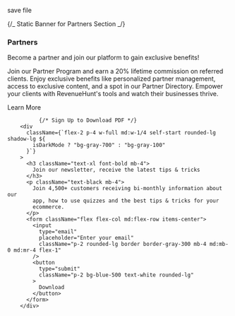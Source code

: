 save file

{/_ Static Banner for Partners Section _/}
<div
className={`mb-8 p-4 rounded-lg shadow-lg ${
          isDarkMode ? "bg-gray-700" : "bg-gray-100"
        }`} >
<h3 className="text-xl font-bold mb-4">Partners</h3>
<div className="flex flex-col items-center justify-center text-center">
<p className="mb-4 text-2xl">
Become a partner and join our platform to gain exclusive benefits!
</p>
<p className="mb-4 text-lg">
Join our Partner Program and earn a 20% lifetime commission on
referred clients. Enjoy exclusive benefits like personalized partner
management, access to exclusive content, and a spot in our Partner
Directory. Empower your clients with RevenueHunt's tools and watch
their businesses thrive.
</p>
<Link href="https://revenuehunt.com/partners" passHref>
<div className="p-2 bg-blue-500 text-white rounded-lg text-lg cursor-pointer">
Learn More
</div>
</Link>
</div>
</div>

              {/* Sign Up to Download PDF */}
        <div
          className={`flex-2 p-4 w-full md:w-1/4 self-start rounded-lg shadow-lg ${
            isDarkMode ? "bg-gray-700" : "bg-gray-100"
          }`}
        >
          <h3 className="text-xl font-bold mb-4">
            Join our newsletter, receive the latest tips & tricks
          </h3>
          <p className="text-black mb-4">
            Join 4,500+ customers receiving bi-monthly information about our
            app, how to use quizzes and the best tips & tricks for your
            ecommerce.
          </p>
          <form className="flex flex-col md:flex-row items-center">
            <input
              type="email"
              placeholder="Enter your email"
              className="p-2 rounded-lg border border-gray-300 mb-4 md:mb-0 md:mr-4 flex-1"
            />
            <button
              type="submit"
              className="p-2 bg-blue-500 text-white rounded-lg"
            >
              Download
            </button>
          </form>
        </div>
